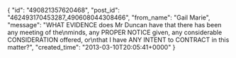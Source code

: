  {
   "id": "490821357620468",
   "post_id": "462493170453287_490608044308466",
   "from_name": "Gail Marie",
   "message": "WHAT EVIDENCE does Mr Duncan have that there has been any meeting of the\nminds, any PROPER NOTICE given, any considerable CONSIDERATION offered, or\nthat I have ANY INTENT to CONTRACT in this matter?",
   "created_time": "2013-03-10T20:05:41+0000"
 }
